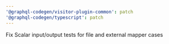 ```yaml
---
'@graphql-codegen/visitor-plugin-common': patch
'@graphql-codegen/typescript': patch
---
```


Fix Scalar input/output tests for file and external mapper cases

